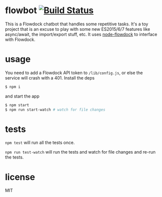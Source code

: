 # flowbot [![Build Status](https://travis-ci.org/gempesaw/flowbot.svg?branch=master)](https://travis-ci.org/gempesaw/flowbot)

This is a Flowdock chatbot that handles some repetitive tasks. It's a
toy project that is an excuse to play with some new ES2015/6/7
features like async/await, the import/export stuff, etc. It uses
[node-flowdock] to interface with Flowdock.

[node-flowdock]: https://github.com/flowdock/node-flowdock

# usage

You need to add a Flowdock API token to `/lib/config.js`, or else the
service will crash with a 401. Install the deps

```bash
$ npm i
```

and start the app

```bash
$ npm start
$ npm run start-watch # watch for file changes
```

# tests

`npm test` will run all the tests once.

`npm run test-watch` will run the tests and watch for file changes and
re-run the tests.

# license

MIT
